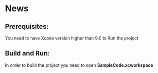 # News

## Prerequisites:
You need to have Xcode version higher than 9.0 to Run the project

## Build and Run:
In order to build the project ypu need to open **SampleCode.xcworkspace**
